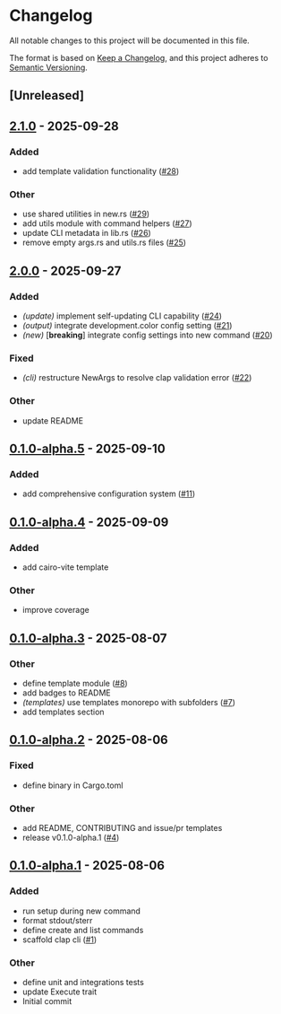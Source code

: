 # Changelog

All notable changes to this project will be documented in this file.

The format is based on [Keep a Changelog](https://keepachangelog.com/en/1.0.0/),
and this project adheres to [Semantic Versioning](https://semver.org/spec/v2.0.0.html).

## [Unreleased]

## [2.1.0](https://github.com/sripwoud/cza/compare/v2.0.0...v2.1.0) - 2025-09-28

### Added

- add template validation functionality ([#28](https://github.com/sripwoud/cza/pull/28))

### Other

- use shared utilities in new.rs ([#29](https://github.com/sripwoud/cza/pull/29))
- add utils module with command helpers ([#27](https://github.com/sripwoud/cza/pull/27))
- update CLI metadata in lib.rs ([#26](https://github.com/sripwoud/cza/pull/26))
- remove empty args.rs and utils.rs files ([#25](https://github.com/sripwoud/cza/pull/25))

## [2.0.0](https://github.com/sripwoud/cza/compare/v1.0.1...v2.0.0) - 2025-09-27

### Added

- _(update)_ implement self-updating CLI capability ([#24](https://github.com/sripwoud/cza/pull/24))
- _(output)_ integrate development.color config setting ([#21](https://github.com/sripwoud/cza/pull/21))
- _(new)_ [**breaking**] integrate config settings into new command ([#20](https://github.com/sripwoud/cza/pull/20))

### Fixed

- _(cli)_ restructure NewArgs to resolve clap validation error ([#22](https://github.com/sripwoud/cza/pull/22))

### Other

- update README

## [0.1.0-alpha.5](https://github.com/sripwoud/cza/compare/v0.1.0-alpha.4...v0.1.0-alpha.5) - 2025-09-10

### Added

- add comprehensive configuration system ([#11](https://github.com/sripwoud/cza/pull/11))

## [0.1.0-alpha.4](https://github.com/sripwoud/cza/compare/v0.1.0-alpha.3...v0.1.0-alpha.4) - 2025-09-09

### Added

- add cairo-vite template

### Other

- improve coverage

## [0.1.0-alpha.3](https://github.com/sripwoud/cza/compare/v0.1.0-alpha.2...v0.1.0-alpha.3) - 2025-08-07

### Other

- define template module ([#8](https://github.com/sripwoud/cza/pull/8))
- add badges to README
- _(templates)_ use templates monorepo with subfolders ([#7](https://github.com/sripwoud/cza/pull/7))
- add templates section

## [0.1.0-alpha.2](https://github.com/sripwoud/cza/compare/v0.1.0-alpha.1...v0.1.0-alpha.2) - 2025-08-06

### Fixed

- define binary in Cargo.toml

### Other

- add README, CONTRIBUTING and issue/pr templates
- release v0.1.0-alpha.1 ([#4](https://github.com/sripwoud/cza/pull/4))

## [0.1.0-alpha.1](https://github.com/sripwoud/cza/releases/tag/v0.1.0-alpha.1) - 2025-08-06

### Added

- run setup during new command
- format stdout/sterr
- define create and list commands
- scaffold clap cli ([#1](https://github.com/sripwoud/cza/pull/1))

### Other

- define unit and integrations tests
- update Execute trait
- Initial commit
